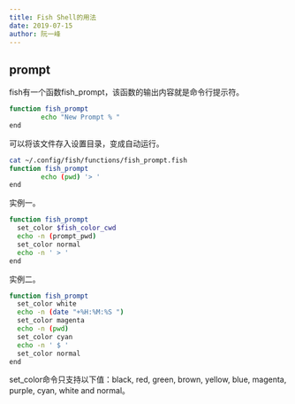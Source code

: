 ```yaml
---
title: Fish Shell的用法
date: 2019-07-15
author: 阮一峰
---
```


## prompt

fish有一个函数fish_prompt，该函数的输出内容就是命令行提示符。

```bash
function fish_prompt
        echo "New Prompt % "
end
```

可以将该文件存入设置目录，变成自动运行。

```bash
cat ~/.config/fish/functions/fish_prompt.fish
function fish_prompt
        echo (pwd) '> '
end
```

实例一。

```bash
function fish_prompt
  set_color $fish_color_cwd
  echo -n (prompt_pwd)
  set_color normal
  echo -n ' > '
end
```

实例二。

```bash
function fish_prompt
  set_color white
  echo -n (date "+%H:%M:%S ")
  set_color magenta
  echo -n (pwd)
  set_color cyan
  echo -n ' $ '
  set_color normal
end
```

set_color命令只支持以下值：black, red, green, brown, yellow, blue, magenta, purple, cyan, white and normal。
